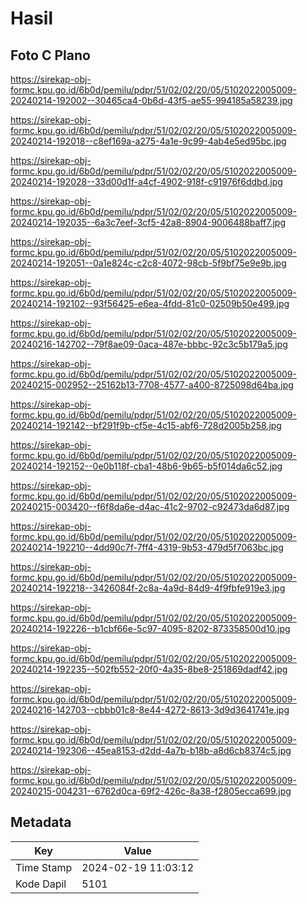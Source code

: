 # Hasil

## Foto C Plano

https://sirekap-obj-formc.kpu.go.id/6b0d/pemilu/pdpr/51/02/02/20/05/5102022005009-20240214-192002--30465ca4-0b6d-43f5-ae55-994185a58239.jpg

https://sirekap-obj-formc.kpu.go.id/6b0d/pemilu/pdpr/51/02/02/20/05/5102022005009-20240214-192018--c8ef169a-a275-4a1e-9c99-4ab4e5ed95bc.jpg

https://sirekap-obj-formc.kpu.go.id/6b0d/pemilu/pdpr/51/02/02/20/05/5102022005009-20240214-192028--33d00d1f-a4cf-4902-918f-c91976f6ddbd.jpg

https://sirekap-obj-formc.kpu.go.id/6b0d/pemilu/pdpr/51/02/02/20/05/5102022005009-20240214-192035--6a3c7eef-3cf5-42a8-8904-9006488baff7.jpg

https://sirekap-obj-formc.kpu.go.id/6b0d/pemilu/pdpr/51/02/02/20/05/5102022005009-20240214-192051--0a1e824c-c2c8-4072-98cb-5f9bf75e9e9b.jpg

https://sirekap-obj-formc.kpu.go.id/6b0d/pemilu/pdpr/51/02/02/20/05/5102022005009-20240214-192102--93f56425-e6ea-4fdd-81c0-02509b50e499.jpg

https://sirekap-obj-formc.kpu.go.id/6b0d/pemilu/pdpr/51/02/02/20/05/5102022005009-20240216-142702--79f8ae09-0aca-487e-bbbc-92c3c5b179a5.jpg

https://sirekap-obj-formc.kpu.go.id/6b0d/pemilu/pdpr/51/02/02/20/05/5102022005009-20240215-002952--25162b13-7708-4577-a400-8725098d64ba.jpg

https://sirekap-obj-formc.kpu.go.id/6b0d/pemilu/pdpr/51/02/02/20/05/5102022005009-20240214-192142--bf291f9b-cf5e-4c15-abf6-728d2005b258.jpg

https://sirekap-obj-formc.kpu.go.id/6b0d/pemilu/pdpr/51/02/02/20/05/5102022005009-20240214-192152--0e0b118f-cba1-48b6-9b65-b5f014da6c52.jpg

https://sirekap-obj-formc.kpu.go.id/6b0d/pemilu/pdpr/51/02/02/20/05/5102022005009-20240215-003420--f6f8da6e-d4ac-41c2-9702-c92473da6d87.jpg

https://sirekap-obj-formc.kpu.go.id/6b0d/pemilu/pdpr/51/02/02/20/05/5102022005009-20240214-192210--4dd90c7f-7ff4-4319-9b53-479d5f7063bc.jpg

https://sirekap-obj-formc.kpu.go.id/6b0d/pemilu/pdpr/51/02/02/20/05/5102022005009-20240214-192218--3426084f-2c8a-4a9d-84d9-4f9fbfe919e3.jpg

https://sirekap-obj-formc.kpu.go.id/6b0d/pemilu/pdpr/51/02/02/20/05/5102022005009-20240214-192226--b1cbf66e-5c97-4095-8202-873358500d10.jpg

https://sirekap-obj-formc.kpu.go.id/6b0d/pemilu/pdpr/51/02/02/20/05/5102022005009-20240214-192235--502fb552-20f0-4a35-8be8-251869dadf42.jpg

https://sirekap-obj-formc.kpu.go.id/6b0d/pemilu/pdpr/51/02/02/20/05/5102022005009-20240216-142703--cbbb01c8-8e44-4272-8613-3d9d3641741e.jpg

https://sirekap-obj-formc.kpu.go.id/6b0d/pemilu/pdpr/51/02/02/20/05/5102022005009-20240214-192306--45ea8153-d2dd-4a7b-b18b-a8d6cb8374c5.jpg

https://sirekap-obj-formc.kpu.go.id/6b0d/pemilu/pdpr/51/02/02/20/05/5102022005009-20240215-004231--6762d0ca-69f2-426c-8a38-f2805ecca699.jpg


## Metadata

| Key        | Value               |
| ---------- | ------------------- |
| Time Stamp | 2024-02-19 11:03:12 |
| Kode Dapil | 5101                |



